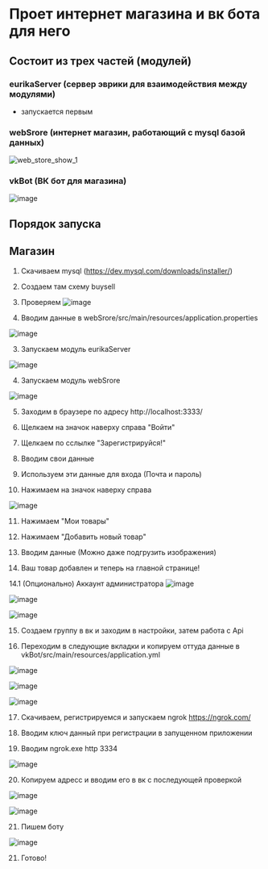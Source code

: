 # Проет интернет магазина и вк бота для него


## Состоит из трех частей (модулей)

### eurikaServer (сервер эврики для взаимодействия между модулями)

* запускается первым

### webSrore (интернет магазин, работающий с mysql базой данных)

![web_store_show_1](https://github.com/user-attachments/assets/a8d371b6-dacd-44a7-b1ac-22c658eb17fe)

### vkBot (ВК бот для магазина)

![image](https://github.com/user-attachments/assets/7f0c67ed-3835-4a05-97a9-4c9425ebf9fc)

## Порядок запуска

## Магазин

1. Скачиваем mysql (https://dev.mysql.com/downloads/installer/)
2. Создаем там схему buysell
3. Проверяем
![image](https://github.com/user-attachments/assets/9e92055b-2f83-40c3-abe9-2ecce5aa2e17)

4. Вводим данные в webSrore/src/main/resources/application.properties

![image](https://github.com/user-attachments/assets/3cca5c5f-ce91-43cc-b6ae-3d2d90535bbc)

3. Запускаем модуль eurikaServer

![image](https://github.com/user-attachments/assets/8715301b-bdfc-4010-9b97-2373a002da78)


4. Запускаем модуль webSrore
   
![image](https://github.com/user-attachments/assets/c513e566-b060-47bb-af3a-b60ee1ba1ee9)


5. Заходим в браузере по адресу http://localhost:3333/

6. Щелкаем на значок наверху справа "Войти"

7.  Щелкаем по сслылке "Зарегистрируйся!"
   
8.  Вводим свои данные

9.  Используем эти данные для входа (Почта и пароль)

10. Нажимаем на значок наверху справа

![image](https://github.com/user-attachments/assets/7c639786-3355-4500-891c-ed9def27732d)

11. Нажимаем "Мои товары"

12. Нажимаем "Добавить новый товар"

13. Вводим данные (Можно даже подгрузить изображения)

14. Ваш товар добавлен и теперь на главной странице!

14.1 (Опционально) Аккаунт администратора 
![image](https://github.com/user-attachments/assets/79963db2-e1ff-4f0a-ae0f-f9109b38d587)

![image](https://github.com/user-attachments/assets/b764040b-2120-42ac-83e9-df04ba20d912)

![image](https://github.com/user-attachments/assets/8b51f92b-b2df-45bb-93c8-359178fc31f0)

15. Создаем группу в вк и заходим в настройки, затем работа с Api 

16. Переходим в следующие вкладки и копируем оттуда данные в vkBot/src/main/resources/application.yml

![image](https://github.com/user-attachments/assets/459c4b5b-6bd2-492d-b42f-66aa4c21f5ca)

![image](https://github.com/user-attachments/assets/6293bd13-b6dc-40f8-a3af-55829146f716)

![image](https://github.com/user-attachments/assets/21fa76b3-7fb2-4a50-9c63-bdf3c8774331)

17. Скачиваем, регистрируемся и запускаем ngrok https://ngrok.com/

18. Вводим ключ данный при регистрации в запущенном приложении

19. Вводим ngrok.exe http 3334

![image](https://github.com/user-attachments/assets/4499ea5e-5d85-40fc-a670-793720de3f86)

20. Копируем адресс и вводим его в вк с последующей проверкой

![image](https://github.com/user-attachments/assets/ac1ee6b9-880e-4638-b105-fde9eb5d2533)

![image](https://github.com/user-attachments/assets/dc8598d3-0e44-4a39-8566-a5981872bb21)


21. Пишем боту
    
![image](https://github.com/user-attachments/assets/7f0c67ed-3835-4a05-97a9-4c9425ebf9fc)

21. Готово!
